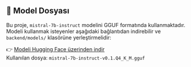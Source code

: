 ## 🔗 Model Dosyası

Bu proje, `mistral-7b-instruct` modelini GGUF formatında kullanmaktadır.  
Modeli kullanmak isteyenler aşağıdaki bağlantıdan indirebilir ve `backend/models/` klasörüne yerleştirmelidir:

👉 [Modeli Hugging Face üzerinden indir](https://huggingface.co/TheBloke/Mistral-7B-Instruct-v0.1-GGUF)  
Kullanılan dosya: `mistral-7b-instruct-v0.1.Q4_K_M.gguf`